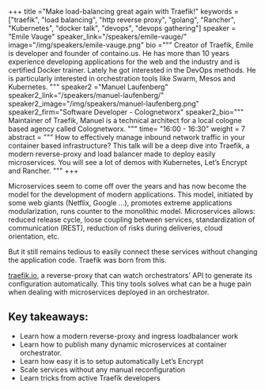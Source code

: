 +++
title ="Make load-balancing great again with Traefik!"
keywords = ["traefik", "load balancing", "http reverse proxy", "golang", "Rancher", "Kubernetes", "docker talk", "devops", "devops gathering"]
speaker = "Emile Vauge"
speaker_link="/speakers/emile-vauge/"
image="/img/speakers/emile-vauge.png"
bio ="""
Creator of Traefik, Emile is developer and founder of containo.us. He has more than 10 years experience developing applications for the web and the industry and is certified Docker trainer. Lately he got interested in the DevOps methods. He is particularly interested in orchestration tools like Swarm, Mesos and Kubernetes.
"""
speaker2 ="Manuel Laufenberg"
speaker2_link="/speakers/manuel-laufenberg/"
speaker2_image="/img/speakers/manuel-laufenberg.png"
speaker2_firm="Software Developer - Colognetworx"
speaker2_bio="""
Maintainer of Traefik, Manuel is a technical architect for a local cologne based agency called Colognetworx.
"""
time= "16:00 - 16:30"
weight = 7
abstract = """
How to effectively manage inbound network traffic in your container based infrastructure? This talk will be a deep dive into Traefik, a modern reverse-proxy and load balancer made to deploy easily microservices. You will see a lot of demos with Kubernetes, Let’s Encrypt and Rancher.
"""
+++

Microservices seem to come off over the years and has now become the model for the development of modern applications. This model, initiated by some web giants (Netflix, Google …), promotes extreme applications modularization, runs counter to the monolithic model. Microservices allows: reduced release cycle, loose coupling between services, standardization of communication (REST), reduction of risks during deliveries, cloud orientation, etc.

But it still remains tedious to easily connect these services without changing the application code. Traefik was born from this.

[traefik.io](https://traefik.io), a reverse-proxy that can watch orchestrators’ API to generate its configuration automatically. This tiny tools solves what can be a huge pain when dealing with microservices deployed in an orchestrator.


## Key takeaways:

* Learn how a modern reverse-proxy and ingress loadbalancer work
* Learn how to publish many dynamic microservices at container orchestrator.
* Learn how easy it is to setup automatically Let’s Encrypt
* Scale services without any manual reconfiguration
* Learn tricks from active Traefik developers
